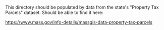 This directory should be populated by data from the state's "Property Tax Parcels" dataset. Should be able to find it here:

https://www.mass.gov/info-details/massgis-data-property-tax-parcels

